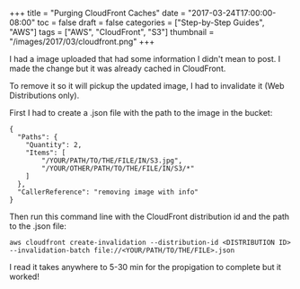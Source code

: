 +++
title = "Purging CloudFront Caches"
date = "2017-03-24T17:00:00-08:00"
toc = false
draft = false
categories = ["Step-by-Step Guides", "AWS"]
tags = ["AWS", "CloudFront", "S3"]
thumbnail = "/images/2017/03/cloudfront.png"
+++

I had a image uploaded that had some information I didn't mean to post. I made the change but it was already cached in CloudFront.
 
To remove it so it will pickup the updated image, I had to invalidate it (Web Distributions only).

First I had to create a .json file with the path to the image in the bucket:

```
{
  "Paths": {
    "Quantity": 2,
    "Items": [
        "/YOUR/PATH/TO/THE/FILE/IN/S3.jpg",
        "/YOUR/OTHER/PATH/TO/THE/FILE/IN/S3/*"
    ]
  },
  "CallerReference": "removing image with info"
}
```

Then run this command line with the CloudFront distribution id and the path to the .json file:

```
aws cloudfront create-invalidation --distribution-id <DISTRIBUTION ID> --invalidation-batch file://<YOUR/PATH/TO/THE/FILE>.json
```

I read it takes anywhere to 5-30 min for the propigation to complete but it worked!